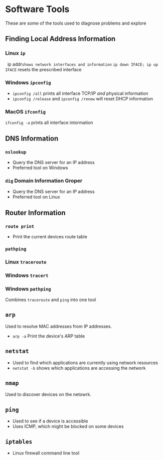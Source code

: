 # Software Tools
These are some of the tools used to diagnose problems and explore




## Finding Local Address Information
### Linux `ip`
` `ip addr` shows network interfaces and information
` `ip down IFACE; ip up IFACE` resets the prescribed interface

### Windows `ipconfig`
- `ipconfig /all` prints all interface TCP/IP _and_ physical information
- `ipconfig /release` and `ipconfig /renew` will reset DHCP information

### MacOS `ifconfig`
`ifconfig -a` prints all interface intormation 




## DNS Information

### `nslookup`
- Query the DNS server for an IP address
- Preferred tool on Windows

### `dig` Domain Information Groper
- Query the DNS server for an IP address
- Preferred tool on Linux




## Router Information
### `route print`
- Print the current devices route table

### `pathping`

### Linux `traceroute`
### Windows `tracert`

### Windows `pathping`
Combines `traceroute` and `ping` into one tool




## `arp`
Used to resolve MAC addresses from IP addresses.
- `arp -a` Print the device's ARP table




## `netstat`
- Used to find which applications are currently using network resources
- `netstat -b` shows which applications are accessing the network



## `nmap`
Used to discover devices on the netowrk.




## `ping`
- Used to see if a device is accessible
- Uses ICMP, which might be blocked on some devices




## `iptables`
- Linux firewall command line tool
